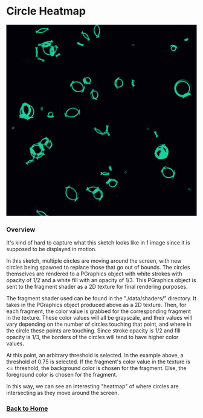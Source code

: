 # Circle Heatmap

![graphic.wow](https://github.com/jlehett/ProcessingSketches/blob/master/CircleHeatmap/main/output/output.png)

### Overview

It's kind of hard to capture what this sketch looks like in 1 image since it is supposed to be displayed in motion.

In this sketch, multiple circles are moving around the screen, with new circles being spawned to replace those that go out of
bounds. The circles themselves are rendered to a PGraphics object with white strokes with opacity of 1/2 and a white fill with an
opacity of 1/3. This PGraphics object is sent to the fragment shader as a 2D texture for final rendering purposes.

The fragment shader used can be found in the "./data/shaders/" directory. It takes in the PGraphics object produced above as a 2D
texture. Then, for each fragment, the color value is grabbed for the corresponding fragment in the texture. These color values will
all be grayscale, and their values will vary depending on the number of circles touching that point, and where in the circle these
points are touching. Since stroke opacity is 1/2 and fill opacity is 1/3, the borders of the circles will tend to have higher
color values.

At this point, an arbitrary threshold is selected. In the example above, a threshold of 0.75 is selected. If the fragment's color
value in the texture is <= threshold, the background color is chosen for the fragment. Else, the foreground color is chosen for
the fragment.

In this way, we can see an interesting "heatmap" of where circles are intersecting as they move around the screen.

### [Back to Home](https://github.com/jlehett/ProcessingSketches)
